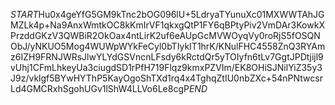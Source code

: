 $START$Hu0x4geYfG5GM9kTnc2bOG096lU+5LdryaTYunuXc01MXWWTAhJGMZLk4p+Na9AnxWmtkOC8kKmIrVF1qkxgQtP1FY6qBPtyPiv2VmDAr3KowkXPrzddGKzV3QWBiR2OkOax4ntLirK2uf6eAUpGcMVWOyqVy0roRjS5fOSQNObJ/yNKUO5Mog4WUWpWYkFeCyl0bTIykIT1hrK/KNulFHC4558ZnQ3RYAmz6IZH9FRNJWRsJlwYLYdGSVncnLFsdy6kRctdQr5yTOIyfn6tLv7GgtJPDtjijl9vUhj1CFmLhkeyUa3ciugdSD1rPfH719Flqz9kmxPZVIm/EK8OHiSJNilYiZ35y3J9z/vklgf5BYwHYThP5KayOgoShTXd1rq4x4TghqZtIU0nbZXc+54nPNtwcsrLd4GMCRxhSgohUGv1lShW4LLVo6Le8cgP$END$